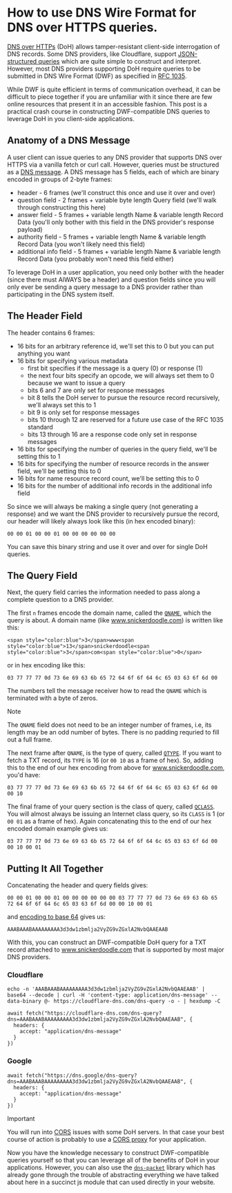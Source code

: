 # How to use DNS Wire Format for DNS over HTTPS queries. 

[DNS over HTTPs](https://datatracker.ietf.org/doc/html/rfc8484) (DoH) allows tamper-resistant client-side interrogation of DNS records. Some DNS providers, like Cloudflare, support [JSON-structured queries](https://developers.cloudflare.com/1.1.1.1/encryption/dns-over-https/make-api-requests/dns-json/) which are quite simple to construct and interpret. However, most DNS providers supporting DoH require queries to be submitted in DNS Wire Format (DWF) as specified in [RFC 1035](https://datatracker.ietf.org/doc/html/rfc1035). 

While DWF is quite efficient in terms of communication overhead, it can be difficult to piece together if you are unfamiliar with it since there are few online resources that present it in an accessible fashion. This post is a  practical crash course in constructing DWF-compatible DNS queries to leverage DoH in you client-side applications. 

## Anatomy of a DNS Message

A user client can issue queries to any DNS provider that supports DNS over HTTPS via a vanilla fetch or curl call. However, queries must be structured as a [DNS message](https://datatracker.ietf.org/doc/html/rfc1035#section-4). A DNS message has 5 fields, each of which are binary encoded in groups of 2-byte frames:

- header - 6 frames (we'll construct this once and use it over and over)
- question field - 2 frames + variable byte length Query field (we'll walk through constructing this here)
- answer field - 5 frames + variable length Name & variable length Record Data (you'll only bother with this field in the DNS provider's response payload)
- authority field - 5 frames + variable length Name & variable length Record Data (you won't likely need this field)
- additional info field - 5 frames + variable length Name & variable length Record Data (you probably won't need this field either)

To leverage DoH in a user application, you need only bother with the header (since there must AlWAYS be a header) and question fields since you will only ever be sending a query message to a DNS provider rather than participating in the DNS system itself.

## The Header Field

The header contains 6 frames:

- 16 bits for an arbitrary reference id, we'll set this to 0 but you can put anything you want
- 16 bits for specifying various metadata
  - first bit specifies if the message is a query (0) or response (1)
  - the next four bits specify an opcode, we will always set them to 0 because we want to issue a query
  - bits 6 and 7 are only set for response messages
  - bit 8 tells the DoH server to pursue the resource record recursively, we'll always set this to 1
  - bit 9 is only set for response messages
  - bits 10 through 12 are reserved for a future use case of the RFC 1035 standard
  - bits 13 through 16 are a response code only set in response messages
- 16 bits for specifying the number of queries in the query field, we'll be setting this to 1
- 16 bits for specifying the number of resource records in the answer field, we'll be setting this to 0
- 16 bits for name resource record count, we'll be setting this to 0
- 16 bits for the number of additional info records in the additional info field

So since we will always be making a single query (not generating a response) and we want the DNS provider to recursively pursue the record, our header will likely always look like this (in hex encoded binary):

`00 00 01 00 00 01 00 00 00 00 00 00`

You can save this binary string and use it over and over for single DoH queries. 

## The Query Field

Next, the query field carries the information needed to pass along a complete question to a DNS provider. 

The first `n` frames encode the domain name, called the [`QNAME`](https://datatracker.ietf.org/doc/html/rfc1035#section-4.1.2), which the query is about. A domain name (like www.snickerdoodle.com) is written like this:

`<span style="color:blue">3</span>www<span style="color:blue">13</span>snickerdoodle<span style="color:blue">3</span>com<span style="color:blue">0</span>`

or in hex encoding like this:

`03 77 77 77 0d 73 6e 69 63 6b 65 72 64 6f 6f 64 6c 65 03 63 6f 6d 00`

The numbers tell the message receiver how to read the `QNAME` which is terminated with a byte of zeros. 

> [!NOTE] 
> The `QNAME` field does not need to be an integer number of frames, i.e, its length may be an odd number of bytes. There is no padding requried to fill out a full frame. 

The next frame after `QNAME`, is the type of query, called [`QTYPE`](https://datatracker.ietf.org/doc/html/rfc1035#section-3.2.2). If you want to fetch a TXT record, its `TYPE` is 16 (or `00 10` as a frame of hex). So, adding this to the end of our hex encoding from above for www.snickerdoodle.com, you'd have:

`03 77 77 77 0d 73 6e 69 63 6b 65 72 64 6f 6f 64 6c 65 03 63 6f 6d 00 00 10`

The final frame of your query section is the class of query, called [`QCLASS`](https://datatracker.ietf.org/doc/html/rfc1035#section-3.2.4). You will almost always be issuing an Internet class query, so its `CLASS` is 1 (or `00 01` as a frame of hex). Again concatenating this to the end of our hex encoded domain example gives us:

`03 77 77 77 0d 73 6e 69 63 6b 65 72 64 6f 6f 64 6c 65 03 63 6f 6d 00 00 10 00 01`

## Putting It All Together

Concatenating the header and query fields gives:

`00 00 01 00 00 01 00 00 00 00 00 00 03 77 77 77 0d 73 6e 69 63 6b 65 72 64 6f 6f 64 6c 65 03 63 6f 6d 00 00 10 00 01`

and [encoding to base 64](https://cryptii.com/pipes/base64-to-binary) gives us:

`AAABAAABAAAAAAAAA3d3dw1zbmlja2VyZG9vZGxlA2NvbQAAEAAB`

With this, you can construct an DWF-compatible DoH query for a TXT record attached to www.snickerdoodle.com that is supported by most major DNS providers.

### Cloudflare

```
echo -n 'AAABAAABAAAAAAAAA3d3dw1zbmlja2VyZG9vZGxlA2NvbQAAEAAB' | base64 --decode | curl -H 'content-type: application/dns-message' --data-binary @- https://cloudflare-dns.com/dns-query -o - | hexdump -C
```

```
await fetch("https://cloudflare-dns.com/dns-query?dns=AAABAAABAAAAAAAAA3d3dw1zbmlja2VyZG9vZGxlA2NvbQAAEAAB", {
  headers: {
    accept: "application/dns-message"
  }
})
```

### Google

```
await fetch("https://dns.google/dns-query?dns=AAABAAABAAAAAAAAA3d3dw1zbmlja2VyZG9vZGxlA2NvbQAAEAAB", {
  headers: {
    accept: "application/dns-message"
  }
})
```

> [!Important]
> You will run into [CORS](https://developer.mozilla.org/en-US/docs/Web/HTTP/CORS) issues with some DoH servers. In that case your best course of action is probably to use a [CORS proxy](https://httptoolkit.com/blog/cors-proxies/) for your application. 

Now you have the knowledge necessary to construct DWF-compatible queries yourself so that you can leverage all of the benefits of DoH in your applications. However, you can also use the [`dns-packet`](https://github.com/mafintosh/dns-packet) library which has already gone through the trouble of abstracting everything we have talked about here in a succinct js module that can used directly in your website. 